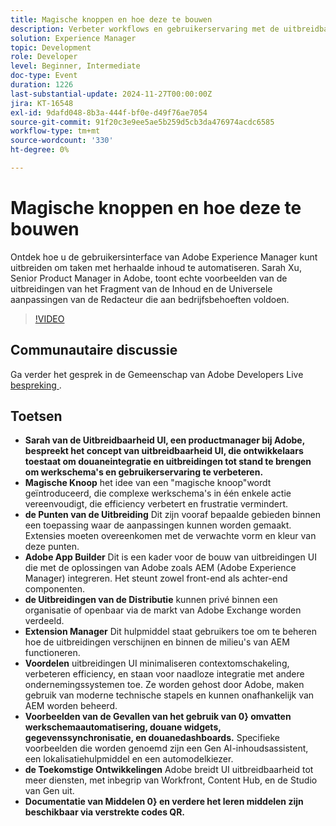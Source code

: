 ```yaml
---
title: Magische knoppen en hoe deze te bouwen
description: Verbeter workflows en gebruikerservaring met de uitbreidbaarheid van de gebruikersinterface van Adobe, zodat u aangepaste integratie kunt bieden via Adobe App Builder, complexe taken kunt vereenvoudigen met een "magische knop" en naadloze integratie met bedrijfssystemen kunt ondersteunen, met toekomstige uitbreidingen naar meer Adobe-services.
solution: Experience Manager
topic: Development
role: Developer
level: Beginner, Intermediate
doc-type: Event
duration: 1226
last-substantial-update: 2024-11-27T00:00:00Z
jira: KT-16548
exl-id: 9dafd048-8b3a-444f-bf0e-d49f76ae7054
source-git-commit: 91f20c3e9ee5ae5b259d5cb3da476974acdc6585
workflow-type: tm+mt
source-wordcount: '330'
ht-degree: 0%

---
```


# Magische knoppen en hoe deze te bouwen

Ontdek hoe u de gebruikersinterface van Adobe Experience Manager kunt uitbreiden om taken met herhaalde inhoud te automatiseren. Sarah Xu, Senior Product Manager in Adobe, toont echte voorbeelden van de uitbreidingen van het Fragment van de Inhoud en de Universele aanpassingen van de Redacteur die aan bedrijfsbehoeften voldoen.


>[!VIDEO](https://video.tv.adobe.com/v/3440037/?learn=on&enablevpops)

## Communautaire discussie

Ga verder het gesprek in de Gemeenschap van Adobe Developers Live [ bespreking ](https://adobe.ly/3Ywf6kg).

## Toetsen

* **Sarah van de Uitbreidbaarheid UI, een productmanager bij Adobe, bespreekt het concept van uitbreidbaarheid UI, die ontwikkelaars toestaat om douaneintegratie en uitbreidingen tot stand te brengen om werkschema&#39;s en gebruikerservaring te verbeteren.**
* **Magische Knoop** het idee van een &quot;magische knoop&quot;wordt geïntroduceerd, die complexe werkschema&#39;s in één enkele actie vereenvoudigt, die efficiency verbetert en frustratie vermindert.
* **de Punten van de Uitbreiding** Dit zijn vooraf bepaalde gebieden binnen een toepassing waar de aanpassingen kunnen worden gemaakt. Extensies moeten overeenkomen met de verwachte vorm en kleur van deze punten.
* **Adobe App Builder** Dit is een kader voor de bouw van uitbreidingen UI die met de oplossingen van Adobe zoals AEM (Adobe Experience Manager) integreren. Het steunt zowel front-end als achter-end componenten.
* **de Uitbreidingen van de Distributie** kunnen privé binnen een organisatie of openbaar via de markt van Adobe Exchange worden verdeeld.
* **Extension Manager** Dit hulpmiddel staat gebruikers toe om te beheren hoe de uitbreidingen verschijnen en binnen de milieu&#39;s van AEM functioneren.
* **Voordelen** uitbreidingen UI minimaliseren contextomschakeling, verbeteren efficiency, en staan voor naadloze integratie met andere ondernemingssystemen toe. Ze worden gehost door Adobe, maken gebruik van moderne technische stapels en kunnen onafhankelijk van AEM worden beheerd.
* **Voorbeelden van de Gevallen van het gebruik van 0&rbrace; omvatten werkschemaautomatisering, douane widgets, gegevenssynchronisatie, en douanedashboards.** Specifieke voorbeelden die worden genoemd zijn een Gen AI-inhoudsassistent, een lokalisatiehulpmiddel en een automodelkiezer.
* **de Toekomstige Ontwikkelingen** Adobe breidt UI uitbreidbaarheid tot meer diensten, met inbegrip van Workfront, Content Hub, en de Studio van Gen uit.
* **Documentatie van Middelen 0&rbrace; en verdere het leren middelen zijn beschikbaar via verstrekte codes QR.**
